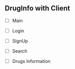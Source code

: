 ## DrugInfo with Client

- [ ] Main

- [ ] Login
- [ ] SignUp

- [ ] Search

- [ ] Drugs Information
